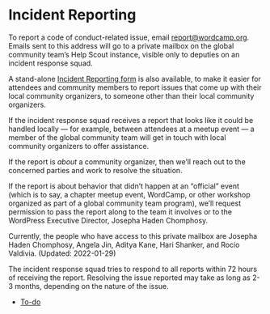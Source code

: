 # Incident Reporting

To report a code of conduct\-related issue, email [report@wordcamp.org](mailto:report@wordcamp.org). Emails sent to this address will go to a private mailbox on the global community team’s Help Scout instance, visible only to deputies on an incident response squad.

A stand-alone [Incident Reporting form](https://central.wordcamp.org/incident-report/) is also available, to make it easier for attendees and community members to report issues that come up with their local community organizers, to someone other than their local community organizers.

If the incident response squad receives a report that looks like it could be handled locally — for example, between attendees at a meetup event — a member of the global community team will get in touch with local community organizers to offer assistance.

If the report is *about* a community organizer, then we’ll reach out to the concerned parties and work to resolve the situation.

If the report is about behavior that didn’t happen at an “official” event (which is to say, a chapter meetup event, WordCamp, or other workshop organized as part of a global community team program), we’ll request permission to pass the report along to the team it involves or to the WordPress Executive Director, Josepha Haden Chomphosy.

Currently, the people who have access to this private mailbox are Josepha Haden Chomphosy, Angela Jin, Aditya Kane, Hari Shanker, and Rocío Valdivia. (Updated: 2022-01-29)

The incident response squad tries to respond to all reports within 72 hours of receiving the report. Resolving the issue reported may take as long as 2-3 months, depending on the nature of the issue.

*   [To-do](# "To-do")